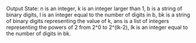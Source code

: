 Output State: n is an integer, k is an integer larger than 1, b is a string of binary digits, l is an integer equal to the number of digits in b, bk is a string of binary digits representing the value of k, ans is a list of integers representing the powers of 2 from 2^0 to 2^(lk-2), lk is an integer equal to the number of digits in bk.